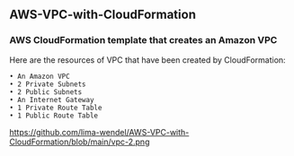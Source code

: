 ## AWS-VPC-with-CloudFormation
### AWS CloudFormation template that creates an Amazon VPC

Here are the resources of VPC that have been created by CloudFormation:

	• An Amazon VPC
  	• 2 Private Subnets
  	• 2 Public Subnets
	• An Internet Gateway
  	• 1 Private Route Table
  	• 1 Public Route Table

 
 https://github.com/lima-wendel/AWS-VPC-with-CloudFormation/blob/main/vpc-2.png

